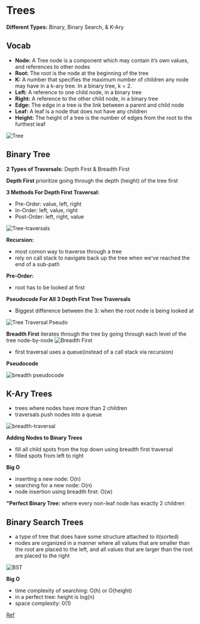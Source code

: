 # Trees

**Different Types:** Binary, Binary Search, & K-Ary

## Vocab
- **Node:** A Tree node is a component which may contain it’s own values, and references to other nodes
- **Root:** The root is the node at the beginning of the tree
- **K:** A number that specifies the maximum number of children any node may have in a k-ary tree. In a binary tree, k = 2.
- **Left:** A reference to one child node, in a binary tree
- **Right:** A reference to the other child node, in a binary tree
- **Edge:** The edge in a tree is the link between a parent and child node
- **Leaf:** A leaf is a node that does not have any children
- **Height:** The height of a tree is the number of edges from the root to the furthest leaf


![Tree](tree.png)
## Binary Tree


**2 Types of Traversals:** Depth First & Breadth First

**Depth First**
 prioritize going through the depth (height) of the tree first


 **3 Methods For Depth First Traversal:**
 - Pre-Order: value, left, right
 - In-Order: left, value, right
 - Post-Order: left, right, value

![Tree-traversals](tree-traversals.png)

**Recursion:** 
- most comon way to traverse through a tree
- rely on call stack to navigate back up the tree when we've reached the end of a sub-path

**Pre-Order:** 
- root has to be looked at first

**Pseudocode For All 3 Depth First Tree Traversals**
- Biggest difference between the 3: when the root node is being looked at

![Tree Traversal Pseudo](tree-traversal-pseudocode.png)



**Breadth First**
iterates through the tree by going through each level of the tree node-by-node
![Breadth First](breadth-first.png)

- first traversal uses a queue(instead of a call stack via recursion)

**Pseudocode**

![breadth pseudocode](breadth-pseudocode.png)

## K-Ary Trees

- trees where nodes have more than 2 children
- traversals push nodes into a queue

![breadth-traversal](breadth-traversal.png)


**Adding Nodes to Binary Trees**
- fill all child spots from the top down using breadth first traversal
- filled spots from left to right

**Big O**
- inserting a new node: O(n)
- searching for a new node: O(n)
- node insertion using breadth first: O(w)

**"Perfect Binary Tree:**
where every non-leaf node has exactly 2 children

## Binary Search Trees
- a type of tree that does have some structure attached to it(sorted)
- nodes are organized in a manner where all values that are smaller than the root are placed to the left, and all values that are larger than the root are placed to the right

![BST](bst.png)

**Big O**
- time complexity of searching: O(h) or O(height)
- in a perfect tree: height is log(n)
- space complexity: 0(1)
























[Ref](https://codefellows.github.io/common_curriculum/data_structures_and_algorithms/Code_401/class-15/resources/Trees.html)

